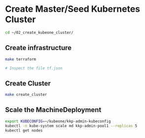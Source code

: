 # Create Master/Seed Kubernetes Cluster

```bash
cd ~/02_create_kubeone_cluster/
```

## Create infrastructure

```bash
make terraform

# Inspect the file tf.json
```

## Create Cluster

```bash
make create_cluster
```

## Scale the MachineDeployment

```bash
export KUBECONFIG=~/kubeone/kkp-admin-kubeconfig
kubectl -n kube-system scale md kkp-admin-pool1 --replicas 5
kubectl get nodes
```

<!-- TODO autoscaling addon -->
